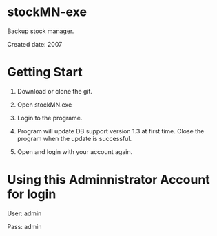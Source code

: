 stockMN-exe
===========

Backup stock manager. 

Created date: 2007

Getting Start
=========

1. Download or clone the git.

2. Open stockMN.exe

3. Login to the programe.

4. Program will update DB support version 1.3 at first time. Close the program when the update is successful.

5. Open and login with your account again.


Using this Adminnistrator Account for login
===========================================

User: admin

Pass: admin
